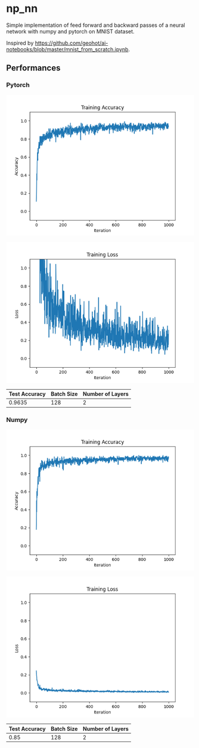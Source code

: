 # np_nn

Simple implementation of feed forward and backward passes of a neural network with numpy and pytorch on MNIST dataset.

Inspired by https://github.com/geohot/ai-notebooks/blob/master/mnist_from_scratch.ipynb. 

## Performances

### Pytorch

![Accuracy](./accuracy_plot_torch.png)

![Loss](./loss_plot_torch.png)

| Test Accuracy | Batch Size | Number of Layers |
|----------|------------|-----------------|
| 0.9635    | 128        | 2               |



### Numpy

![Accuracy](./accuracy_plot_np.png)

![Loss](./loss_plot_np.png)

| Test Accuracy | Batch Size | Number of Layers |
|----------|------------|-----------------|
| 0.85     | 128        | 2               |